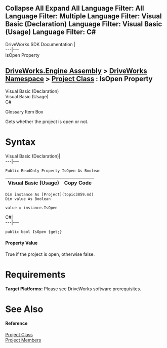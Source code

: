 Collapse All Expand All Language Filter: All  Language Filter: Multiple  Language Filter: Visual Basic (Declaration) Language Filter: Visual Basic (Usage) Language Filter: C#  
---  
DriveWorks SDK Documentation  |   
---|---  
IsOpen Property   
  
[DriveWorks.Engine Assembly](topic2156.md) > [DriveWorks Namespace](topic2159.md) > [Project Class](topic3859.md) : IsOpen Property  
---  
  
Visual Basic (Declaration)    
Visual Basic (Usage)    
C# 

Glossary Item Box

Gets whether the project is open or not. 

# Syntax

Visual Basic (Declaration)|   
---|---  
      
    
    Public ReadOnly Property IsOpen As Boolean  
  
Visual Basic (Usage)| Copy Code  
---|---  
      
    
    Dim instance As [Project](topic3859.md)
    Dim value As Boolean
     
    value = instance.IsOpen  
  
C#|   
---|---  
      
    
    public bool IsOpen {get;}  
  
#### Property Value

True if the project is open, otherwise false.

# Requirements

**Target Platforms:** Please see DriveWorks software prerequisites.

# See Also

#### Reference

[Project Class](topic3859.md)   
[Project Members](topic3860.md)


